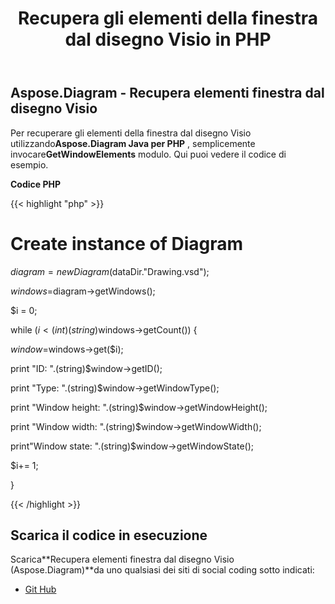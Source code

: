 ﻿---
title: Recupera gli elementi della finestra dal disegno Visio in PHP
type: docs
weight: 30
url: /it/java/retrieve-window-elements-from-the-visio-drawing-in-php/
---
## **Aspose.Diagram - Recupera elementi finestra dal disegno Visio**
 Per recuperare gli elementi della finestra dal disegno Visio utilizzando**Aspose.Diagram Java per PHP** , semplicemente invocare**GetWindowElements** modulo. Qui puoi vedere il codice di esempio.

**Codice PHP**

{{< highlight "php" >}}

 # Create instance of Diagram

$diagram = new Diagram($dataDir."Drawing.vsd");

$windows=$diagram->getWindows();

$i = 0;

while ($i<(int)(string)$windows->getCount()) {

$window=$windows->get($i);

print "ID: ".(string)$window->getID();

print "Type: ".(string)$window->getWindowType();

print "Window height: ".(string)$window->getWindowHeight();

print "Window width: ".(string)$window->getWindowWidth();

print"Window state: ".(string)$window->getWindowState();

$i+= 1;

}

{{< /highlight >}}
## **Scarica il codice in esecuzione**
 Scarica**Recupera elementi finestra dal disegno Visio (Aspose.Diagram)**da uno qualsiasi dei siti di social coding sotto indicati:

- [Git Hub](https://github.com/asposediagram/Aspose.Diagram-for-Java/blob/master/Plugins/Aspose_Diagram_Java_for_PHP/src/aspose/diagram/WorkingwithWindowElements/GetWindowElements.php)
